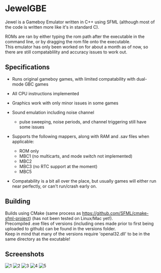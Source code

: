 # JewelGBE
Jewel is a Gameboy Emulator written in C++ using SFML (although most of the code is written more like it's in standard C).

ROMs are ran by either typing the rom path after the executable in the command line, or by dragging the rom file onto the executable.<br />
This emulator has only been worked on for about a month as of now, so there are still compatablility and accuracy issues to work out.

## Specifications
* Runs original gameboy games, with limited compatability with dual-mode GBC games
* All CPU instructions implemented
* Graphics work with only minor issues in some games
* Sound emulation including noise channel<br />
    - pulse sweeping, noise periods, and channel triggering still have some issues

* Supports the following mappers, along with RAM and .sav files when applicable:
    - ROM only
    - MBC1 (no multicarts, and mode switch not implemented)
    - MBC2
    - MBC3 (no RTC support at the moment)
    - MBC5<br />
* Compatability is a bit all over the place, but usually games will either
run near perfectly, or can't run/crash early on.

## Building
Builds using CMake (same process as https://github.com/SFML/cmake-sfml-project) (has not been tested on Linux/Mac yet!).<br />
Precompiled .exe files of versions (including ones made prior to first being uploaded to github) can be found in the versions folder.<br />
Keep in mind that many of the versions require 'openal32.dll' to be in the same directory as the excutable!
## Screenshots
![1](https://github.com/Zynidian/JewelGBE/assets/166747411/e7ce9a95-504c-4a02-bca1-98cfb31d19a0)
![2](https://github.com/Zynidian/JewelGBE/assets/166747411/3a62cdee-5969-41cd-a1c7-ab54761cbe47)
![3](https://github.com/Zynidian/JewelGBE/assets/166747411/c63777c2-7e26-4f49-ad7a-fffbf5ceedd4)
![4](https://github.com/Zynidian/JewelGBE/assets/166747411/6feb99d1-cbf9-4b16-b4db-eacaa5562e09)
![5](https://github.com/Zynidian/JewelGBE/assets/166747411/3e82dd32-40cb-48d4-a431-a9ddc843b9bb)
